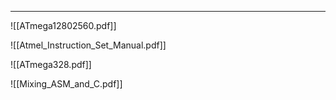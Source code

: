---

  

![[ATmega12802560.pdf]]

![[Atmel_Instruction_Set_Manual.pdf]]

  

![[ATmega328.pdf]]

![[Mixing_ASM_and_C.pdf]]